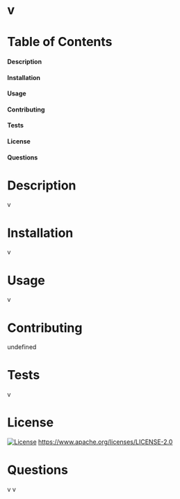 # v

# Table of Contents 
#### Description
#### Installation
#### Usage
#### Contributing
#### Tests
#### License
#### Questions

  # Description
  v

  # Installation
  v

  # Usage
  v

  # Contributing
  undefined

  
  # Tests
  v

  # License
  [![License](https://img.shields.io/badge/License-Apache%202.0-blue.svg)](https://opensource.org/licenses/Apache-2.0)
  https://www.apache.org/licenses/LICENSE-2.0

  # Questions
  v
  v

